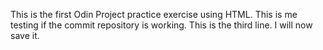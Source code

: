 This is the first Odin Project practice exercise using HTML.
This is me testing if the commit repository is working.
This is the third line. I will now save it.